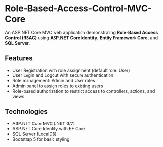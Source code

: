 # Role-Based-Access-Control-MVC-Core

An ASP.NET Core MVC web application demonstrating **Role-Based Access Control (RBAC)** using **ASP.NET Core Identity**, **Entity Framework Core**, and **SQL Server**.

## Features

- User Registration with role assignment (default role: User)
- User Login and Logout with secure authentication
- Role management: Admin and User roles
- Admin panel to assign roles to existing users
- Role-based authorization to restrict access to controllers, actions, and views

## Technologies

- ASP.NET Core MVC (.NET 6/7)
- ASP.NET Core Identity with EF Core
- SQL Server (LocalDB)
- Bootstrap 5 for basic styling
